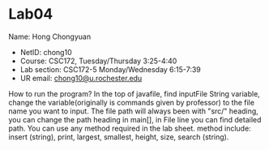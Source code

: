 # Lab04
Name: Hong Chongyuan
* NetID: chong10
* Course: CSC172, Tuesday/Thursday 3:25-4:40
* Lab section: CSC172-5    Monday/Wednesday 6:15-7:39
* UR email: chong10@u.rochester.edu

How to run the program?
In the top of javafile, find inputFile String variable, change the variable(originally is commands given by professor) to the file name you want to input.
The file path will always been with "src/" heading, you can change the path heading in main[], in File line you can find detailed path.
You can use any method required in the lab sheet. method include: insert (string), print, largest, smallest, height, size, search (string).
